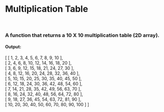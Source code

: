 <h1>Multiplication Table</h1><br />
<h3>A function that returns a 10 X 10 multiplication table (2D array).</h3>

<h4>Output:</h4>

<p>
[ [ 1, 2, 3, 4, 5, 6, 7, 8, 9, 10 ], <br />
  [ 2, 4, 6, 8, 10, 12, 14, 16, 18, 20 ], <br />
  [ 3, 6, 9, 12, 15, 18, 21, 24, 27, 30 ], <br />
  [ 4, 8, 12, 16, 20, 24, 28, 32, 36, 40 ], <br />
  [ 5, 10, 15, 20, 25, 30, 35, 40, 45, 50 ], <br />
  [ 6, 12, 18, 24, 30, 36, 42, 48, 54, 60 ], <br />
  [ 7, 14, 21, 28, 35, 42, 49, 56, 63, 70 ], <br />
  [ 8, 16, 24, 32, 40, 48, 56, 64, 72, 80 ], <br />
  [ 9, 18, 27, 36, 45, 54, 63, 72, 81, 90 ], <br />
  [ 10, 20, 30, 40, 50, 60, 70, 80, 90, 100 ] ]
</p>